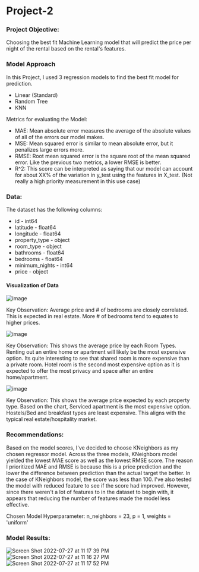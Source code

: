 # Project-2

### Project Objective:

Choosing the best fit Machine Learning model that will predict the price per night of the rental based on the rental's features.

### Model Approach
In this Project, I used 3 regression models to find the best fit model for prediction.

* Linear (Standard)
* Random Tree
* KNN

Metrics for evaluating the Model:

* MAE: Mean absolute error measures the average of the absolute values of all of the errors our model makes.
* MSE: Mean squared error is similar to mean absolute error, but it penalizes large errors more.
* RMSE: Root mean squared error is the square root of the mean squared error. Like the previous two metrics, a lower RMSE is better.
* R^2: This score can be interpreted as saying that our model can account for about XX% of the variation in y_test using the features in X_test. (Not really a high priority measurement in this use case)

### Data:
The dataset has the following columns:
* id - int64  
* latitude - float64
* longitude - float64
* property_type - object 
* room_type - object 
* bathrooms - float64
* bedrooms - float64
* minimum_nights - int64  
* price - object 

#### Visualization of Data
![image](https://user-images.githubusercontent.com/76888532/181413278-a3fa3a44-6897-4124-a912-28a032c6cb15.png)

Key Observation: Average price and # of bedrooms are closely correlated. This is expected in real estate. More # of bedrooms tend to equates to higher prices.

![image](https://user-images.githubusercontent.com/76888532/181413314-cf43f478-0c8a-4dda-be50-1f7a3a169742.png)

Key Observation: This shows the average price by each Room Types. Renting out an entire home or apartment will likely be the most expensive option. Its quite interesting to see that shared room is more expensive than a private room. Hotel room is the second most expensive option as it is expected to offer the most privacy and space after an entire home/apartment.

![image](https://user-images.githubusercontent.com/76888532/181413354-6e5fec7f-8330-484b-ae03-332c22dbe811.png)

Key Observation: This shows the average price expected by each property type. Based on the chart, Serviced apartment is the most expensive option. Hostels/Bed and breakfast types are least expensive. This aligns with the typical real estate/hospitality market.


### Recommendations:

Based on the model scores, I've decided to choose KNeighbors as my chosen regressor model. Across the three models, KNeighbors model yielded the lowest MAE score as well as the lowest RMSE score. The reason I prioritized MAE and RMSE is because this is a price prediction and the lower the difference between prediction than the actual target the better. In the case of KNeighbors model, the score was less than 100. I've also tested the model with reduced feature to see if the score had improved. However, since there weren't a lot of features to in the dataset to begin with, it appears that reducing the number of features made the model less effective.

Chosen Model Hyperparameter: n_neighbors = 23, p = 1, weights = 'uniform'

### Model Results:

![Screen Shot 2022-07-27 at 11 17 39 PM](https://user-images.githubusercontent.com/76888532/181413006-32665dcf-3490-41c4-ada2-8d70882fe7a5.png)
![Screen Shot 2022-07-27 at 11 16 27 PM](https://user-images.githubusercontent.com/76888532/181412918-ede7a470-33eb-4cc9-b84b-52e93d5fd9c9.png)
![Screen Shot 2022-07-27 at 11 17 52 PM](https://user-images.githubusercontent.com/76888532/181413036-b1d76119-38ed-4a7d-8d86-5b2f7af65288.png)
